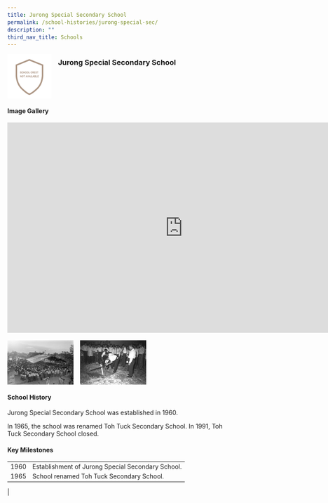 ```yaml
---
title: Jurong Special Secondary School
permalink: /school-histories/jurong-special-sec/
description: ""
third_nav_title: Schools
---
```

<img align="left" style="width:20%;margin-right:15px;" src="/images/jurongspecialsec1.png">

### **Jurong Special Secondary School**

<br clear="left">

#### **Image Gallery**
<iframe src="https://docs.google.com/presentation/d/e/2PACX-1vQVSB8O4YkqscppX4LLPF7TsXgEn9J7qZQjrQOkDeEKCx7P2JC_wBAaBM5mCurR0rCqVQ9SVhSRnabf/embed?start=false&amp;loop=true&amp;delayms=5000" frameborder="0" width="800" height="479" allowfullscreen="true"></iframe>

<p><a href="/images/jurongspecialsec2.jpg">  
<img align="left" style="width:30%;margin-right:15px;" src="/images/jurongspecialsec2.jpg">
</a></p>

<p><a href="/images/jurongspecialsec3.jpg">  
<img align="left" style="width:30%;margin-right:15px;" src="/images/jurongspecialsec3.jpg">
</a></p>

<br clear="left">

#### **School History**
Jurong Special Secondary School was established in 1960.  
  
In 1965, the school was renamed Toh Tuck Secondary School. In 1991, Toh Tuck Secondary School closed.

#### **Key Milestones**

|  |  |
|:---:|---|
| 1960 | Establishment of Jurong Special Secondary School. |
| 1965 | School renamed Toh Tuck Secondary School. |
|
